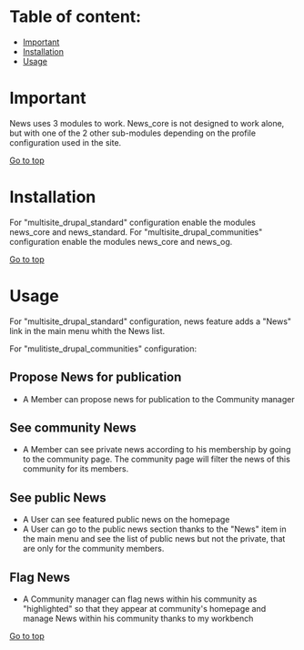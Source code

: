 
Table of content:
=================
- [Important](#important)
- [Installation](#installation)
- [Usage](#usage)

# Important

 News uses 3 modules to work. News_core is not designed to work alone, but with one of the 2 other sub-modules depending on the profile configuration used in the site.

 [Go to top](#table-of-content)


# Installation

For "multisite_drupal_standard" configuration enable the modules news_core and news_standard.
For "multisite_drupal_communities" configuration enable the modules news_core and news_og.

[Go to top](#table-of-content)

# Usage

For "multisite_drupal_standard" configuration, news feature adds a "News" link in the main menu whith the News list.

For "mulitiste_drupal_communities" configuration:

  ## Propose News for publication
  - A Member can propose news for publication to the Community manager

  ## See community News
  - A Member can see private news according to his membership by going to the community page. The community page will filter the news of this community for its members.

  ## See public News
  - A User can see featured public news on the homepage
  - A User can go to the public news section thanks to the "News" item in the main menu and see the list of public news but not the private, that are only for the community members.

  ## Flag News
  - A Community manager can flag news within his community as "highlighted" so that they appear at community's homepage and manage News within his community thanks to my workbench

[Go to top](#table-of-content)
